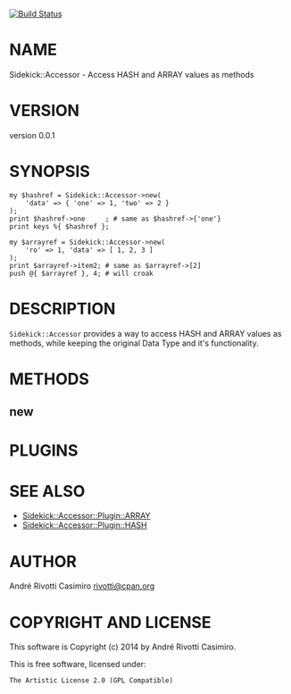 [![Build Status](https://travis-ci.org/ARivottiC/Sidekick-Accessor.pm.svg)](https://travis-ci.org/ARivottiC/Sidekick-Accessor.pm)

# NAME

Sidekick::Accessor - Access HASH and ARRAY values as methods

# VERSION

version 0.0.1

# SYNOPSIS

    my $hashref = Sidekick::Accessor->new(
        'data' => { 'one' => 1, 'two' => 2 }
    );
    print $hashref->one     ; # same as $hashref->{'one'}
    print keys %{ $hashref };

    my $arrayref = Sidekick::Accessor->new(
        'ro' => 1, 'data' => [ 1, 2, 3 ]
    );
    print $arrayref->item2; # same as $arrayref->[2]
    push @{ $arrayref }, 4; # will croak

# DESCRIPTION

`Sidekick::Accessor` provides a way to access HASH and ARRAY values as
methods, while keeping the original Data Type and it's functionality.

# METHODS

## new

# PLUGINS

# SEE ALSO

- [Sidekick::Accessor::Plugin::ARRAY](https://metacpan.org/pod/Sidekick::Accessor::Plugin::ARRAY)
- [Sidekick::Accessor::Plugin::HASH](https://metacpan.org/pod/Sidekick::Accessor::Plugin::HASH)

# AUTHOR

André Rivotti Casimiro <rivotti@cpan.org>

# COPYRIGHT AND LICENSE

This software is Copyright (c) 2014 by André Rivotti Casimiro.

This is free software, licensed under:

    The Artistic License 2.0 (GPL Compatible)
